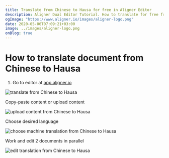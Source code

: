 ```yaml
---
title: Translate from Chinese to Hausa for free in Aligner Editor
description: Aligner Dual Editor Tutorial. How to translate for free from Chinese to Hausa. Aligner is multilingual document management platform. 
ogImage: "https://www.aligner.io/images/aligner-logo.png"
date: 2020-05-06T07:09:21+03:00
image: ../images/aligner-logo.png
onBlog: true
---
```


# How to translate document from Chinese to Hausa

1. Go to editor at [app.aligner.io](https://app.aligner.io "Aligner App web page")

![translate from Chinese to Hausa](../aligner-blank-editor.png "translate from Chinese to Hausa")

Copy-paste content or upload content

![upload content from Chinese to Hausa](../aligner-uploaded-document.png "upload content from Chinese to Hausa")

Choose desired language

![choose machine translation from Chinese to Hausa](../aligner-language-dropdown.png "choose machine translation from Chinese to Hausa")

Work and edit 2 documents in parallel

![edit translation from Chinese to Hausa](../aligner-double-sitded-editor.png "edit translation from Chinese to Hausa")

